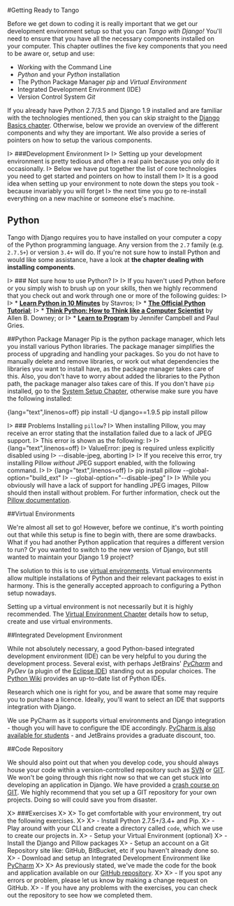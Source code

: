#Getting Ready to Tango

Before we get down to coding it is really important that we get our development environment setup so that you can *Tango with Django!* You'll need to ensure that you have all the necessary components installed on your computer. This chapter outlines the five key components that you need to be aware or, setup and use:

* Working with the Command Line
* *Python* and your *Python* installation
* The Python Package Manager *pip* and *Virtual Environment* 
* Integrated Development Environment (IDE)
* Version Control System *Git* 


If you already have Python 2.7/3.5 and Django 1.9 installed and are familiar with the technologies mentioned, then you can skip straight to the [Django Basics chapter](#chapter-django-basics). Otherwise, below we provide an overview of the different components and why they are important. We also provide a series of pointers on how to setup the various components.


I> ###Development Environment 
I>
I> Setting up your development environment is pretty tedious and often a real pain because you only do it occasionally. 
I> Below we have put together the list of core technologies you need to get started and pointers on how to install them
I> It is a good idea when setting up your environment to note down the steps you took - because invariably you will forget 
I> the next time you go to re-install everything on a new machine or someone else's machine.


## Python
Tango with Django requires you to have installed on your computer a copy of the Python programming language. Any version from the `2.7` family (e.g. `2.7.5+`) or version `3.4+` will do. If you're not sure how to install Python and would like some assistance, have a look at **the chapter dealing with installing components**.

I> ### Not sure how to use Python?
I>
I> If you haven't used Python before or you simply wish to brush up on your skills, then we highly recommend that you check out and work through one or more of the following guides:
I> 
I> * [**Learn Python in 10 Minutes**](http://www.korokithakis.net/tutorials/python/) by Stavros;
I> * [**The Official Python Tutorial**](http://docs.python.org/2/tutorial/);
I> * [**Think Python: How to Think like a Computer Scientist**](http://www.greenteapress.com/thinkpython/) by Allen B. Downey; or
I> * [**Learn to Program**](https://www.coursera.org/course/programming1) by Jennifer Campbell and Paul Gries.


##Python Package Manager 
Pip is the python package manager, which lets you install various Python libraries. The package manager simplifies the process of upgrading and handling your packages. So you do not have to manually delete and remove libraries, or work out what dependencies the libraries you want to install have, as the package manager takes care of this. Also, you don't have to worry about added the libraries to the Python path, the package manager also takes care of this. If you don't have `pip` installed, go to the [System Setup Chapter](#chapter-system-setup), otherwise make sure you have the following installed:

{lang="text",linenos=off}
	pip install -U django==1.9.5
	pip install pillow

I> ### Problems Installing `pillow`?
I> When installing Pillow, you may receive an error stating that the installation failed due to a lack of JPEG support.
I> This error is shown as the following:
I> 
I> {lang="text",linenos=off}
I> 	ValueError: jpeg is required unless explicitly disabled using
I>              --disable-jpeg, aborting
I>
I> If you receive this error, try installing Pillow *without* JPEG support enabled, with the following command.
I>
I> {lang="text",linenos=off}
I> 	pip install pillow --global-option="build_ext"
I>                     --global-option="--disable-jpeg"
I>
I> While you obviously will have a lack of support for handling JPEG images, Pillow should then install without problem. For further information, check out the [Pillow documentation](http://pillow.readthedocs.io/en/3.2.x/installation.html).


##Virtual Environments

We're almost all set to go! However, before we continue, it's worth
pointing out that while this setup is fine to begin with, there are some
drawbacks. What if you had another Python application that requires a
different version to run? Or you wanted to switch to the new version of
Django, but still wanted to maintain your Django 1.9 project?

The solution to this is to use [virtual
environments](http://simononsoftware.com/virtualenv-tutorial/). Virtual
environments allow multiple installations of Python and their relevant
packages to exist in harmony. This is the generally accepted approach to
configuring a Python setup nowadays. 

Setting up a virtual environment is not necessarily but it is highly recommended. The [Virtual Environment Chapter](#chapter-virtual-environments) details how to setup, create and use virtual environments.


##Integrated Development Environment

While not absolutely necessary, a good Python-based integrated
development environment (IDE) can be very helpful to you during the
development process. Several exist, with perhaps JetBrains'
[*PyCharm*](http://www.jetbrains.com/pycharm/) and *PyDev* (a plugin of
the [Eclipse IDE](http://www.eclipse.org/downloads/)) standing out as
popular choices. The [Python
Wiki](http://wiki.python.org/moin/IntegratedDevelopmentEnvironments)
provides an up-to-date list of Python IDEs.

Research which one is right for you, and be aware that some may require
you to purchase a licence. Ideally, you'll want to select an IDE that
supports integration with Django.  

We use PyCharm as it supports virtual environments and Django integration - though you will have to configure the IDE accordingly. [PyCharm is also available for students](https://www.jetbrains.com/student/) - and JetBrains provides a graduate discount, too.

##Code Repository

We should also point out that when you develop code, you should always
house your code within a version-controlled repository such as
[SVN](http://subversion.tigris.org/) or [GIT](http://git-scm.com/). We
won't be going through this right now so that we can get stuck into
developing an application in Django. We have provided a
[crash course on GIT](#chapter-git). We highly recommend that you
set up a GIT repository for your own projects. Doing so will could save you
from disaster.

X> ###Exercises
X> 
X> To get comfortable with your environment, try out the following exercises.
X> 
X>  -   Install Python 2.7.5+/3.4+ and Pip.
X>  -   Play around with your CLI and create a directory called `code`,  which we use to create our projects in.
X>  -   Setup your Virtual Environment (optional)
X>  -   Install the Django and Pillow packages
X>  -   Setup an account on a Git Repository site like: GitHub, BitBucket, etc if you haven't already done so.
X>  -   Download and setup an Integrated Development Environment like [PyCharm](https://www.jetbrains.com/pycharm/)
X> 
X>  As previously stated, we've made the code for the book and application available on our [GitHub repository](https://github.com/leifos/tango_with_django_19/).
X> 
X>  -   If you spot any errors or problem, please let us know by making a change request on GitHub.
X>  -   If you have any problems with the exercises, you can check out the repository to see how we completed them.


